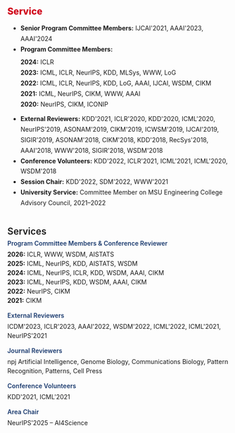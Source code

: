 <!-- <h1 id="services"></h1>

<h2 style="margin: 60px 0px 10px;">Services</h2>

<h4 style="margin:0 10px 0;">Program Committee Members</h4>

<ul style="margin:0 0 5px;">
  <li>..<a href="https://bmvc2023.org/people/organisers/"><autocolor>..</autocolor></a> <a href="h12"><autocolor>2022</autocolor></a>-<a href="12"><autocolor>2023</autocolor></a></li>
  <li>s<a href="https://www.acmmmasia.org/2020/committee.html"><autocolor>sd</autocolor></a></li>
</ul>

<h4 style="margin:0 10px 0;">sd</h4>

<ul style="margin:0 0 5px;">
  <li><a href="http://cvpr.thecvf.com/"><autocolor>...</autocolor></a></li>
  
</ul>

<h4 style="margin:0 10px 0;">...</h4>

<ul style="margin:0 0 5px;">
  <li><a href="https://ijcai-21.org/"><autocolor>...</autocolor></a></li>
</ul>

<h4 style="margin:0 10px 0;">..</h4>

<ul style="margin:0 0 5px;">
  <li><a href="http://cvpr2023.thecvf.com/"><autocolor>...</autocolor></a></li>
  
</ul>

<h4 style="margin:0 10px 0;">Journal Reviewers</h4>

<ul style="margin:0 0 20px;">
  <li><a href="https://www.computer.org/csdl/journal/tp"><autocolor>...</autocolor></a></li>
  
</ul>
 -->


<!-- 
<h1 id="services"></h1>

<h2 style="margin: 60px 0px 10px;">Services</h2>

<h4 style="margin:0 10px 0;">Program Committee Members</h4>
<ul style="margin:0 0 5px; list-style-type: none;">
  <li><b>2024:</b> ICLR</li>
  <li><b>2023:</b> ICML, ICLR, NeurIPS, KDD, MLSys, WWW, LoG</li>
  <li><b>2022:</b> ICML, ICLR, NeurIPS, KDD, LoG, AAAI, IJCAI, WSDM, CIKM</li>
  <li><b>2021:</b> ICML, NeurIPS, CIKM, WWW, AAAI</li>
  <li><b>2020:</b> NeurIPS, CIKM, ICONIP</li>
</ul>

<h4 style="margin:10px 10px 0;">External Reviewers</h4>
<p style="margin:0 0 5px;">
  ICDM'2023, ICLR'2023, AAAI'2022, WSDM'2022, ICML'2022, ICML'2021, NeurIPS'2021 
</p>

<h4 style="margin:10px 10px 0;">Journal Reviewer</h4>
<p style="margin:0 0 20px;">
  npj Artificial Intelligence, Genome Biology, Communications Biology, Pattern Recognition, Patterns, Cell Press
</p>

<h4 style="margin:10px 10px 0;">Conference Volunteers</h4>
<p style="margin:0 0 20px;">
  KDD'2021, ICML'2021
</p>

<h4 style="margin:10px 10px 0;">Area Chair</h4>
<p style="margin:0 0 20px;">
  NeurIPS'2025-AI4Science
</p>
 -->


<h2 style="color: #d0021b; font-weight: 800; margin: 40px 0 10px;">Service</h2>

<ul style="list-style-type: disc; margin-left: 20px; line-height: 1.7; padding-left: 10px;">

  <li><b>Senior Program Committee Members:</b> IJCAI'2021, AAAI'2023, AAAI'2024</li>

  <li><b>Program Committee Members:</b>
    <ul style="list-style-type: none; margin: 6px 0 10px 0; padding-left: 0;">
      <li><b>2024:</b> ICLR</li>
      <li><b>2023:</b> ICML, ICLR, NeurIPS, KDD, MLSys, WWW, LoG</li>
      <li><b>2022:</b> ICML, ICLR, NeurIPS, KDD, LoG, AAAI, IJCAI, WSDM, CIKM</li>
      <li><b>2021:</b> ICML, NeurIPS, CIKM, WWW, AAAI</li>
      <li><b>2020:</b> NeurIPS, CIKM, ICONIP</li>
    </ul>
  </li>

  <li><b>External Reviewers:</b> KDD'2021, ICLR'2020, KDD'2020, ICML'2020, NeurIPS'2019, ASONAM'2019, CIKM'2019, ICWSM'2019, 
  IJCAI'2019, SIGIR'2019, ASONAM'2018, CIKM'2018, KDD'2018, RecSys'2018, AAAI'2018, WWW'2018, SIGIR'2018, WSDM'2018</li>

  <li><b>Conference Volunteers:</b> KDD'2022, ICLR'2021, ICML'2021, ICML'2020, WSDM'2018</li>

  <li><b>Session Chair:</b> KDD'2022, SDM'2022, WWW'2021</li>

  <li><b>University Service:</b> Committee Member on MSU Engineering College Advisory Council, 2021–2022</li>
</ul>




<h1 id="services"></h1>

<h2 style="margin: 40px 0px 6px; font-weight: 600;">Services</h2>

<h4 style="margin: 0 0 6px; color: #1A3A6E; font-weight: 600;">Program Committee Members & Conference Reviewer</h4>
<ul style="list-style-type: none; margin: 0 0 15px 0; padding: 0; line-height: 1.5;">
  <li><b>2026:</b> ICLR, WWW, WSDM, AISTATS</li>
  <li><b>2025:</b> ICML, NeurIPS, KDD, AISTATS, WSDM</li>
  <li><b>2024:</b> ICML, NeurIPS, ICLR, KDD, WSDM, AAAI, CIKM</li>
  <li><b>2023:</b> ICML, NeurIPS, KDD, WSDM, AAAI, CIKM</li>
  <li><b>2022:</b> NeurIPS, CIKM</li>
  <li><b>2021:</b> CIKM</li>
</ul>

<h4 style="margin: 10px 0 6px; color: #1A3A6E; font-weight: 600;">External Reviewers</h4>
<p style="margin: 0 0 15px 0; line-height: 1.5;">
  ICDM'2023, ICLR'2023, AAAI'2022, WSDM'2022, ICML'2022, ICML'2021, NeurIPS'2021
</p>

<h4 style="margin: 10px 0 6px; color: #1A3A6E; font-weight: 600;">Journal Reviewers</h4>
<p style="margin: 0 0 15px 0; line-height: 1.5;">
  npj Artificial Intelligence, Genome Biology, Communications Biology, Pattern Recognition, Patterns, Cell Press
</p>

<h4 style="margin: 10px 0 6px; color: #1A3A6E; font-weight: 600;">Conference Volunteers</h4>
<p style="margin: 0 0 15px 0; line-height: 1.5;">
  KDD'2021, ICML'2021
</p>

<h4 style="margin: 10px 0 6px; color: #1A3A6E; font-weight: 600;">Area Chair</h4>
<p style="margin: 0 0 15px 0; line-height: 1.5;">
  NeurIPS'2025 – AI4Science
</p>



